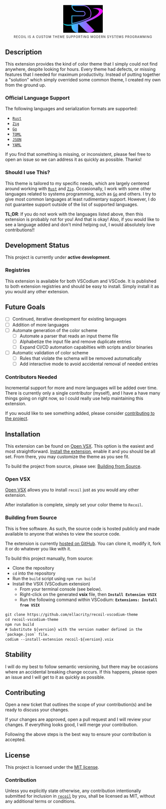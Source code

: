 <div align="center">
  <img loading="lazy" width="128px" src="./assets/images/logo-transparent.png" alt="image_name png" />
  <div style="margin:1rem,auto,0rem,auto;font-size:100%;letter-spacing:1px;font-variant-caps:all-small-caps;width:min(480px, 80ch)">
    Recoil is a custom theme supporting modern systems programming
  </div>
</div>

## Description

This extension provides the kind of color theme that I simply could not find anywhere, despite looking for
hours. Every theme had defects, or missing features that I needed for maximum productivity. Instead of putting
together a "solution" which simply overrided some common theme, I created my own from the ground up.

### Official Language Support

The following languages and serialization formats are supported:

- [`Rust`][rust-lang]
- [`Zig`][zig-lang]
- [`Go`][go-lang]
- [`TOML`][toml-fmt]
- [`JSON`][json-fmt]
- [`YAML`][yaml-fmt]

If you find that something is missing, or inconsistent, please feel free to open an issue so we can address it as quickly as possible. Thanks!


### Should I use This?

This theme is tailored to my specific needs, which are largely centered around working with [`Rust`][rust-lang]
and [`Zig`][zig-lang]. Occasionally, I work with some other languages related to systems programming,
such as [`Go`][go-lang] and others. I try to give most common languages at least rudimentary support.
However, I do not guarantee support outside of the list of supported languages.

**TL;DR**: If you do not work with the languages listed above, then this extension is probably not for you! And that is okay! Also, if you would like to see a language added and don't mind helping out, I would absolutely love contributions!!

## Development Status

This project is currently under **active development**.

### Registries

This extension is available for both VSCodium and VSCode. It is published to both extension
registries and should be easy to install. Simply install it as you would any other extension.

## Future Goals

- [ ] Continued, iterative development for existing languages
- [ ] Addition of more languages
- [ ] Automate generation of the color scheme
  - [ ] Automate a parser that reads an input theme file
  - [ ] Alphabetize the input file and remove duplicate entries
  - [ ] Expand CI/CD automation capabilties with scripts and/or binaries
- [ ] Automatic validation of color scheme
  - [ ] Rules that violate the schema will be removed automatically
  - [ ] Add interactive mode to avoid accidental removal of needed entries

### Contributors Needed

Incremental support for more and more languages will be added over time. There is currently only a
single contributor (myself), and I have a have many things going on right now, so I could really use
help maintaining this extension.

If you would like to see something added, please consider [contributing to the project](#contributing).

## Installation

This extension can be found on [Open VSX][open-vsx]. This option is the easiest and most straightforward.
[Install the extension](#open-vsx), enable it and you should be all set. From there, you may customize the
theme as you see fit.

To build the project from source, please see: [Building from Source](#building-from-source).

### Open VSX

[Open VSX][open-vsx] allows you to install `recoil` just as you would any other extension.

After installation is complete, simply set your color theme to `Recoil`.

### Building from Source

This is free software. As such, the source code is hosted publicly and made available to anyone that wishes to view the source code.

The extension is currently [hosted on GitHub][project-repo]. You can clone it, modify it, fork it or do whatever you like with it.

To build this project manually, from source:

- Clone the repository
- `cd` into the repository
- Run the `build` script using `npm run build`
- Install the VSIX (VSCodium extension)
  - From your terminal console (see below).
  - Right-click on the generated **vsix** file, then **`Install Extension VSIX`**
  - Run the following command within VSCodium: **`Extensions: Install from VSIX`**

```shell
git clone https://github.com/ellacrity/recoil-vscodium-theme
cd recoil-vscodium-theme
npm run build
# Substitute ${version} with the version number defined in the `package.json` file.
codium --install-extension recoil-${version}.vsix
```

## Stability

I will do my best to follow semantic versioning, but there may be occasions where an accidental breaking change occurs. If this happens, please open an issue and I will get to it as quickly as possible.

## Contributing

Open a new ticket that outlines the scope of your contribution(s) and be ready to discuss your changes.

If your changes are approved, open a pull request and I will review your changes. If everything looks good, I will merge your contribution.

Following the above steps is the best way to ensure your contribution is accepted.

## License

This project is licensed under the [MIT license][license].

### Contribution

Unless you explicitly state otherwise, any contribution intentionally submitted for inclusion in
[`recoil`][project-repo] by you, shall be licensed as MIT, without any additional terms or conditions.

<!-- Local Links -->

[license]: https://github.com/ellacrity/recoil-vscodium-theme/blob/main/LICENSE
[changelog]: /CHANGELOG.md
[themes]: /themes

<!-- Links section -->

[project-repo]: https://github.com/ellacrity/recoil-vscodium-theme
[nerd-fonts]: https://github.com/ryanoasis/nerd-fonts
[open-vsx]: https://open-vsx.org/

<!-- Programming Languages -->

[go-lang]: https://go.dev/
[rust-lang]: https://www.rust-lang.org/
[zig-lang]: https://ziglang.org/

<!-- Serialization Formats -->

[json-fmt]: https://www.json.org/
[toml-fmt]: https://toml.io/en/
[yaml-fmt]: https://yaml.org/
